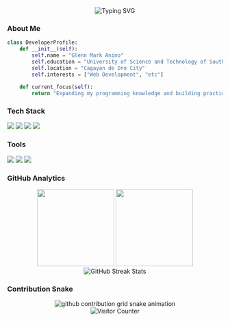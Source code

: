 <div align="center">
  <img src="https://readme-typing-svg.herokuapp.com?font=Fira+Code&pause=1000&color=6FADCF&center=true&vCenter=true&width=435&lines=Computer+Science+Student;USTP+Cagayan+de+Oro;Learning+%26+Building;Bisaya+Language" alt="Typing SVG" />
</div>

### About Me
```python
class DeveloperProfile:
    def __init__(self):
        self.name = "Glenn Mark Anino"
        self.education = "University of Science and Technology of Southern Philippines"
        self.location = "Cagayan de Oro City"
        self.interests = ["Web Development", "etc"]
        
    def current_focus(self):
        return "Expanding my programming knowledge and building practical projects"
```

### Tech Stack
<div align="left">
  <img src="https://img.shields.io/badge/Python-3776AB?style=flat-square&logo=python&logoColor=white" />
  <img src="https://img.shields.io/badge/HTML5-E34F26?style=flat-square&logo=html5&logoColor=white" />
  <img src="https://img.shields.io/badge/CSS-1572B6?style=flat-square&logo=css3&logoColor=white" />
  <img src="https://img.shields.io/badge/TailwindCSS-38B2AC?style=flat-square&logo=tailwind-css&logoColor=white" />
</div>

### Tools
<div align="left">
  <img src="https://img.shields.io/badge/Git-F05032?style=flat-square&logo=git&logoColor=white" />
  <img src="https://img.shields.io/badge/GitHub-181717?style=flat-square&logo=github&logoColor=white" />
  <img src="https://img.shields.io/badge/VS_Code-007ACC?style=flat-square&logo=visual-studio-code&logoColor=white" />
</div>

### GitHub Analytics
<div align="center">
  <img height="180em" src="https://github-readme-stats.vercel.app/api?username=Gshadow2005&show_icons=true&theme=github_dark&hide_border=true&count_private=true" />
  <img height="180em" src="https://github-readme-stats.vercel.app/api/top-langs/?username=Gshadow2005&layout=compact&theme=github_dark&hide_border=true" />
</div>
<div align="center">
  <img src="https://github-readme-streak-stats.herokuapp.com/?user=Gshadow2005&theme=github-dark-blue&hide_border=true" alt="GitHub Streak Stats" />
</div>

### Contribution Snake
<div align="center">
  <picture>
    <source media="(prefers-color-scheme: dark)" srcset="https://raw.githubusercontent.com/Gshadow2005/Gshadow2005/output/github-contribution-grid-snake-dark.svg">
    <source media="(prefers-color-scheme: light)" srcset="https://raw.githubusercontent.com/Gshadow2005/Gshadow2005/output/github-contribution-grid-snake.svg">
    <img alt="github contribution grid snake animation" src="https://raw.githubusercontent.com/Gshadow2005/Gshadow2005/output/github-contribution-grid-snake.svg">
  </picture>
</div>

<div align="center">
  <img src="https://count.getloli.com/get/@Gshadow2005?theme=rule34" alt="Visitor Counter" />
</div>
